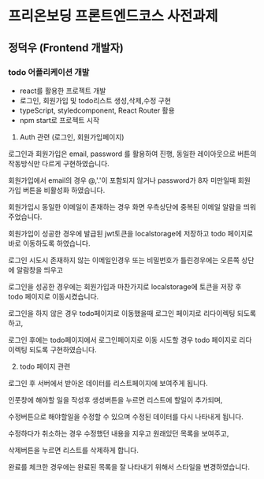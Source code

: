 # 프리온보딩 프론트엔드코스 사전과제

## 정덕우 (Frontend 개발자)

### todo 어플리케이션 개발

- react를 활용한 프로젝트 개발
- 로그인, 회원가입 및 todo리스트 생성,삭제,수정 구현
- typeScript, styledcomponent, React Router 활용
- npm start로 프로젝트 시작


1. Auth 관련 (로그인, 회원가입페이지)

[](https://user-images.githubusercontent.com/97271725/185526637-2bdd7aa7-a057-482e-882c-391326b9e28b.mov)

로그인과 회원가입은 email, password 를 활용하여 진행, 동일한 레이아웃으로 버튼의 작동방식만 다르게 구현하였습니다.

회원가입에서 email의 경우 @,'.'이 포함되지 않거나 password가 8자 미만일때 회원가입 버튼을 비활성화 하였습니다.

회원가입시 동일한 이메일이 존재하는 경우 화면 우측상단에 중복된 이메일 알람을 띄워주었습니다.

회원가입이 성공한 경우에 발급된 jwt토큰을 localstorage에 저장하고 todo 페이지로 바로 이동하도록 하였습니다.

[](https://user-images.githubusercontent.com/97271725/185528246-41b8e4c5-a536-493c-8fef-2d53ce56cc68.mov)

로그인 시도시 존재하지 않는 이메일인경우 또는 비밀번호가 틀린경우에는 오른쪽 상단에 알람창을 띄우고

로그인을 성공한 경우에는 회원가입과 마찬가지로 localstorage에 토큰을 저장 후 todo 페이지로 이동시켰습니다.

[](https://user-images.githubusercontent.com/97271725/185529240-a28a5914-7161-474c-81de-c3763f9adb94.mov)

로그인을 하지 않은 경우 todo페이지로 이동했을때 로그인 페이지로 리다이렉팅 되도록 하고,

로그인 후에는 todo페이지에서 로그인페이지로 이동 시도할 경우 todo 페이지로 리다이렉팅 되도록 구현하였습니다.

2. todo 페이지 관련

[](https://user-images.githubusercontent.com/97271725/185530815-8853c635-24f9-4c26-9912-6afc38924072.mov)

로그인 후 서버에서 받아온 데이터를 리스트페이지에 보여주게 됩니다.

인풋창에 해야할 일을 작성후 생성버튼을 누르면 리스트에 할일이 추가되며,

수정버튼으로 해야할일을 수정할 수 있으며 수정된 데이터를 다시 나타내게 됩니다.

수정하다가 취소하는 경우 수정했던 내용을 지우고 원래있던 목록을 보여주고,

삭제버튼을 누르면 리스트를 삭제하게 합니다.

완료를 체크한 경우에는 완료된 목록을 잘 나타내기 위해서 스타일을 변경하였습니다.
